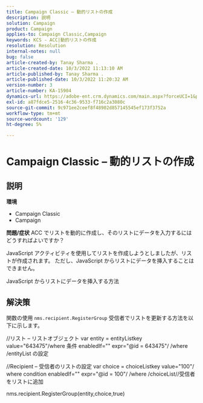 ```yaml
---
title: Campaign Classic – 動的リストの作成
description: 説明
solution: Campaign
product: Campaign
applies-to: Campaign Classic,Campaign
keywords: KCS - ACC|動的リストの作成
resolution: Resolution
internal-notes: null
bug: false
article-created-by: Tanay Sharma .
article-created-date: 10/3/2022 11:13:10 AM
article-published-by: Tanay Sharma .
article-published-date: 10/3/2022 11:20:32 AM
version-number: 3
article-number: KA-15904
dynamics-url: https://adobe-ent.crm.dynamics.com/main.aspx?forceUCI=1&pagetype=entityrecord&etn=knowledgearticle&id=06e6a659-0c43-ed11-bba2-0022480868ff
exl-id: a87fdce5-2516-4c36-9533-f716c2a3080c
source-git-commit: 9c971ee2ceef8f48902d857145545ef173f3752a
workflow-type: tm+mt
source-wordcount: '129'
ht-degree: 5%

---
```


# Campaign Classic – 動的リストの作成

## 説明

<b>環境</b>
- Campaign Classic
- Campaign



<b>問題/症状</b>
ACC でリストを動的に作成し、そのリストにデータを入力するにはどうすればよいですか？

JavaScript アクティビティを使用してリストを作成しようとしましたが、リストが作成されます。 ただし、JavaScript からリストにデータを挿入することはできません。

JavaScript からリストにデータを挿入する方法


## 解決策


関数の使用 `nms.recipient.RegisterGroup` 受信者でリストを更新する方法を以下に示します。



//リスト – リストオブジェクト var entity = entityListkey value=&quot;643475&quot;/where 条件 enabledIf=&quot;&quot; expr=&quot;@id = 643475&quot;/ /where /entityList の設定



//Recipient – 受信者のリストの設定 var choice = choiceListkey value=&quot;100&quot;/ where condition enabledIf=&quot;&quot; expr=&quot;@id = 100&quot;/ /where /choiceList//受信者をリストに追加

nms.recipient.RegisterGroup(entity,choice,true)

